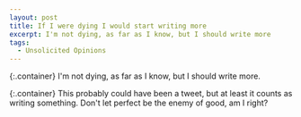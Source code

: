 ```yaml
---
layout: post
title: If I were dying I would start writing more
excerpt: I'm not dying, as far as I know, but I should write more
tags:
  - Unsolicited Opinions
---
```


{:.container}
I'm not dying, as far as I know, but I should write more.

{:.container}
This probably could have been a tweet, but at least it counts as writing something. Don't let perfect be the enemy of good, am I right?